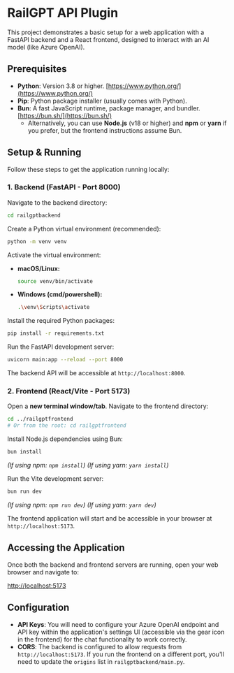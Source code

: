 # RailGPT API Plugin

This project demonstrates a basic setup for a web application with a FastAPI backend and a React frontend, designed to interact with an AI model (like Azure OpenAI).

## Prerequisites

*   **Python**: Version 3.8 or higher. [https://www.python.org/](https://www.python.org/)
*   **Pip**: Python package installer (usually comes with Python).
*   **Bun**: A fast JavaScript runtime, package manager, and bundler. [https://bun.sh/](https://bun.sh/)
    *   Alternatively, you can use **Node.js** (v18 or higher) and **npm** or **yarn** if you prefer, but the frontend instructions assume Bun.

## Setup & Running

Follow these steps to get the application running locally:

### 1. Backend (FastAPI - Port 8000)

   Navigate to the backend directory:
   ```bash
   cd railgptbackend
   ```

   Create a Python virtual environment (recommended):
   ```bash
   python -m venv venv 
   ```

   Activate the virtual environment:
   *   **macOS/Linux:**
       ```bash
       source venv/bin/activate
       ```
   *   **Windows (cmd/powershell):**
       ```bash
       .\venv\Scripts\activate 
       ```

   Install the required Python packages:
   ```bash
   pip install -r requirements.txt
   ```

   Run the FastAPI development server:
   ```bash
   uvicorn main:app --reload --port 8000
   ```
   The backend API will be accessible at `http://localhost:8000`.

### 2. Frontend (React/Vite - Port 5173)

   Open a **new terminal window/tab**. Navigate to the frontend directory:
   ```bash
   cd ../railgptfrontend 
   # Or from the root: cd railgptfrontend
   ```

   Install Node.js dependencies using Bun:
   ```bash
   bun install
   ```
   *(If using npm: `npm install`)*
   *(If using yarn: `yarn install`)*


   Run the Vite development server:
   ```bash
   bun run dev
   ```
   *(If using npm: `npm run dev`)*
   *(If using yarn: `yarn dev`)*

   The frontend application will start and be accessible in your browser at `http://localhost:5173`.

## Accessing the Application

Once both the backend and frontend servers are running, open your web browser and navigate to:

[http://localhost:5173](http://localhost:5173)

## Configuration

*   **API Keys**: You will need to configure your Azure OpenAI endpoint and API key within the application's settings UI (accessible via the gear icon in the frontend) for the chat functionality to work correctly.
*   **CORS**: The backend is configured to allow requests from `http://localhost:5173`. If you run the frontend on a different port, you'll need to update the `origins` list in `railgptbackend/main.py`. 